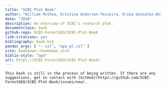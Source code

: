```yaml
---
title: "SCBI Plot Book"
author: "William McShea, Kristina Anderson-Teixeira, Erika Gonzalez-Akre, Stuart Davies, Alyssa Terrell, Michael Scott, Caroline Kittle, Ian McGregor"
date: "2018"
description: An overview of SCBI's research plot.
documentclass: book
github-repo: SCBI-ForestGEO/SCBI-Plot-Book
link-citations: yes
bibliography: book.bib
pandoc_args: [ "--csl", "apa_pl.csl" ]
site: bookdown::bookdown_site
biblio-style: "apa"
url: http\://SCBI-ForestGEO/SCBI-Plot-Book/
---
```


```This book is still in the process of being written. If there are any suggestions, get in contact with [GitHub](https://github.com/SCBI-ForestGEO/SCBI-Plot-Book/issues/new).```

